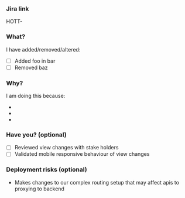 ### Jira link

HOTT-<TODO>

### What?

I have added/removed/altered:

- [ ] Added foo in bar
- [ ] Removed baz

### Why?

I am doing this because:

-
-
-

### Have you? (optional)

- [ ] Reviewed view changes with stake holders
- [ ] Validated mobile responsive behaviour of view changes

### Deployment risks (optional)

- Makes changes to our complex routing setup that may affect apis to proxying to backend
